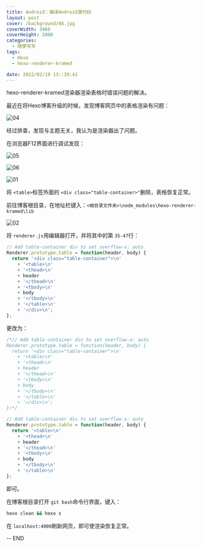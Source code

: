 ```yaml
---
title: Android：编译Android源代码
layout: post
cover: /background/86.jpg
coverWidth: 3468
coverHeight: 2000
categories:
  - 随便写写
tags:
  - Hexo
  - hexo-renderer-kramed

date: 2022/02/19 13::39:41
---
```

hexo-renderer-kramed渲染器渲染表格时错误问题的解决。

<!--more-->

最近在将Hexo博客升级的时候，发现博客网页中的表格渲染有问题：

![04](https://cdn.jsdelivr.net/gh/imageurl/fly6022@master/images/posts/2022-02-19-01/04.png)

经过排查，发现与主题无关，我认为是渲染器出了问题。

在浏览器F12界面进行调试发现：

![05](https://cdn.jsdelivr.net/gh/imageurl/fly6022@master/images/posts/2022-02-19-01/05.png)

![06](https://cdn.jsdelivr.net/gh/imageurl/fly6022@master/images/posts/2022-02-19-01/06.png)

![01](https://cdn.jsdelivr.net/gh/imageurl/fly6022@master/images/posts/2022-02-19-01/01.png)

将 ``<table>``标签外面的 ``<div class="table-container>"``删除，表格恢复正常。

前往博客根目录，在地址栏键入：``<根目录文件夹>\node_modules\hexo-renderer-kramed\lib``

![02](https://cdn.jsdelivr.net/gh/imageurl/fly6022@master/images/posts/2022-02-19-01/02.png)

将 ``renderer.js``用编辑器打开，并将其中的第 ``35-47``行：

```js
// Add table-container div to set overflow-x: auto
Renderer.prototype.table = function(header, body) {
  return '<div class="table-container">\n'
    + '<table>\n'
    + '<thead>\n'
    + header
    + '</thead>\n'
    + '<tbody>\n'
    + body
    + '</tbody>\n'
    + '</table>\n'
    + '</div>\n';
};
```

更改为：

```js
/*// Add table-container div to set overflow-x: auto
Renderer.prototype.table = function(header, body) {
  return '<div class="table-container">\n'
    + '<table>\n'
    + '<thead>\n'
    + header
    + '</thead>\n'
    + '<tbody>\n'
    + body
    + '</tbody>\n'
    + '</table>\n'
    + '</div>\n';
};*/

// Add table-container div to set overflow-x: auto
Renderer.prototype.table = function(header, body) {
  return '<table>\n'
    + '<thead>\n'
    + header
    + '</thead>\n'
    + '<tbody>\n'
    + body
    + '</tbody>\n'
    + '</table>\n'
};
```

即可。

在博客根目录打开 ``git bash``命令行界面，键入：

```bash
hexo clean && hexo s
```

在 ``localhost:4000``刷新网页，即可使渲染恢复正常。

-- END
